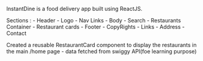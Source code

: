 InstantDine is a food delivery app built using ReactJS.

Sections :
    - Header
        - Logo
        - Nav Links
    - Body
        - Search
        - Restaurants Container
            - Restaurant cards
    - Footer
        - CopyRights
        - Links
        - Address
        - Contact

Created a reusable RestaurantCard component to display the restaurants in the main /home page - data fetched from swiggy API(foe learning purpose)


